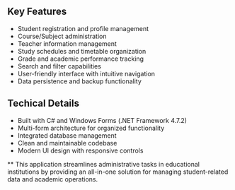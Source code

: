 ## Key Features
- Student registration and profile management
- Course/Subject administration
- Teacher information management
- Study schedules and timetable organization
- Grade and academic performance tracking
- Search and filter capabilities
- User-friendly interface with intuitive navigation
- Data persistence and backup functionality

## Techical Details
- Built with C# and Windows Forms (.NET Framework 4.7.2)
- Multi-form architecture for organized functionality
- Integrated database management
- Clean and maintainable codebase
- Modern UI design with responsive controls


** This application streamlines administrative tasks in educational institutions by providing an all-in-one solution for managing student-related data and academic operations.

